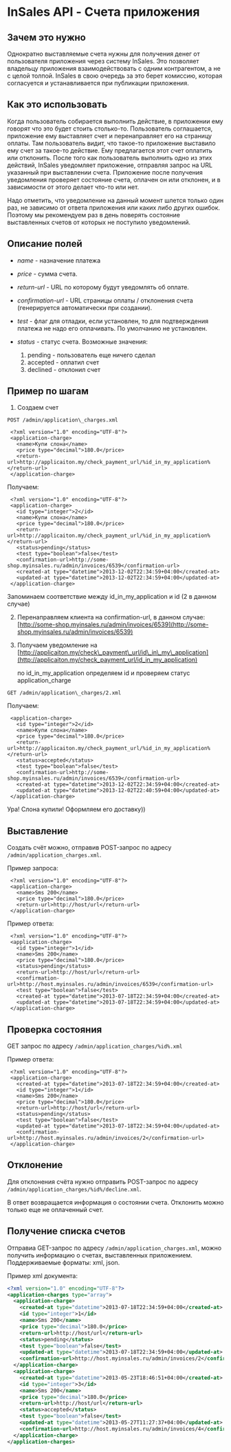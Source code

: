 # InSales API - Счета приложения

## Зачем это нужно

Однократно выставляемые счета нужны для получения денег от пользователя приложения через систему InSales. Это позволяет владельцу приложения взаимодействовать с одним контрагентом, а не с целой толпой. InSales в свою очередь за это берет комиссию, которая согласуется и устанавливается при публикации приложения.

## Как это использовать

Когда пользователь собирается выполнить действие, в приложении ему говорят что это будет стоить столько-то. Пользователь соглашается, приложение ему выставляет счет и перенаправляет его на страницу оплаты. Там пользователь видит, что такое-то приложение выставило ему счет за такое-то действие. Ему предлагается этот счет оплатить или отклонить. После того как пользователь выполнить одно из этих действий, InSales уведомляет приложение, отправляя запрос на URL указанный при выставлении счета. Приложение после получения уведомления проверяет состояние счета, оплачен он или отклонен, и в зависимости от этого делает что-то или нет.

Надо отметить, что уведомление на данный момент шлется только один раз, не зависимо от ответа приложения или каких либо других ошибок. Поэтому мы рекомендуем раз в день поверять состояние выставленных счетов от которых не поступило уведомлений.

## Описание полей

*   _name_ - назначение платежа

*   _price_ - сумма счета.

*   _return-url_ - URL по которому будут уведомлять об оплате.

*   _confirmation-url_ - URL страницы оплаты / отклонения счета (генерируется автоматически при создании).

*   _test_ - флаг для отладки, если установлен, то для подтверждения платежа не надо его оплачивать. По умолчанию не установлен.

*   _status_ - статус счета. Возможные значения:

    1.  pending - пользователь еще ничего сделал
    2.  accepted - оплатил счет
    3.  declined - отклонил счет

## Пример по шагам

1.  Создаем счет

`POST /admin/application\_charges.xml`

     <?xml version="1.0" encoding="UTF-8"?>
     <application-charge>
       <name>Купи слона</name>
       <price type="decimal">180.0</price>
       <return-url>http://applicaiton.my/check_payment_url/%id_in_my_application%</return-url>
     </application-charge>

Получаем:

     <?xml version="1.0" encoding="UTF-8"?>
     <application-charge>
       <id type="integer">2</id>
       <name>Купи слона</name>
       <price type="decimal">180.0</price>
       <return-url>http://applicaiton.my/check_payment_url/%id_in_my_application%</return-url>
       <status>pending</status>
       <test type="boolean">false</test>
       <confirmation-url>http://some-shop.myinsales.ru/admin/invoices/6539</confirmation-url>
       <created-at type="datetime">2013-12-02T22:34:59+04:00</created-at>
       <updated-at type="datetime">2013-12-02T22:34:59+04:00</updated-at>
     </application-charge>

Запоминаем соответствие между id\_in\_my\_application и id (2 в данном случае)

2.  Перенаправляем клиента на confirmation-url, в данном случае: [http://some-shop.myinsales.ru/admin/invoices/6539](http://some-shop.myinsales.ru/admin/invoices/6539)

3.  Получаем уведомление на [http://applicaiton.my/check\_payment\_url/id\_in\_my\_application](http://applicaiton.my/check_payment_url/id_in_my_application)

    по id\_in\_my\_application определяем id и проверяем статус application\_charge


`GET /admin/application\_charges/2.xml`

Получаем:

     <application-charge>
       <id type="integer">2</id>
       <name>Купи слона</name>
       <price type="decimal">180.0</price>
       <return-url>http://applicaiton.my/check_payment_url/%id_in_my_application%</return-url>
       <status>accepted</status>
       <test type="boolean">false</test>
       <confirmation-url>http://some-shop.myinsales.ru/admin/invoices/6539</confirmation-url>
       <created-at type="datetime">2013-12-02T22:34:59+04:00</created-at>
       <updated-at type="datetime">2013-12-02T22:40:59+04:00</updated-at>
     </application-charge>

Ура! Слона купили! Оформляем его доставку))

## Выставление

Создать счёт можно, отправив POST-запрос по адресу `/admin/application_charges.xml`.

Пример запроса:

     <?xml version="1.0" encoding="UTF-8"?>
     <application-charge>
       <name>Sms 200</name>
       <price type="decimal">180.0</price>
       <return-url>http://host/url</return-url>
     </application-charge>

Пример ответа:

     <?xml version="1.0" encoding="UTF-8"?>
     <application-charge>
       <id type="integer">1</id>
       <name>Sms 200</name>
       <price type="decimal">180.0</price>
       <status>pending</status>
       <return-url>http://host/url</return-url>
       <confirmation-url>http://host.myinsales.ru/admin/invoices/6539</confirmation-url>
       <test type="boolean">false</test>
       <created-at type="datetime">2013-07-18T22:34:59+04:00</created-at>
       <updated-at type="datetime">2013-07-18T22:34:59+04:00</updated-at>
     </application-charge>

## Проверка состояния

GET запрос по адресу `/admin/application_charges/%id%.xml`

Пример ответа:

     <?xml version="1.0" encoding="UTF-8"?>
     <application-charge>
       <created-at type="datetime">2013-07-18T22:34:59+04:00</created-at>
       <id type="integer">1</id>
       <name>Sms 200</name>
       <price type="decimal">180.0</price>
       <return-url>http://host/url</return-url>
       <status>pending</status>
       <test type="boolean">false</test>
       <updated-at type="datetime">2013-07-18T22:34:59+04:00</updated-at>
       <confirmation-url>http://host.myinsales.ru/admin/invoices/2</confirmation-url>
     </application-charge>

## Отклонение

Для отклонения счёта нужно отправить POST-запрос по адресу `/admin/application_charges/%id%/decline.xml`.

В ответ возвращается информация о состоянии счета. Отклонить можно только еще не оплаченный счет.

## Получение списка счетов

Отправиа GET-запрос по адресу `/admin/application_charges.xml`, можно получить информацию о счетах, выставленных приложением. Поддерживаемые форматы: xml, json.

Пример xml документа:

```xml
<?xml version="1.0" encoding="UTF-8"?>
<application-charges type="array">
  <application-charge>
    <created-at type="datetime">2013-07-18T22:34:59+04:00</created-at>
    <id type="integer">1</id>
    <name>Sms 200</name>
    <price type="decimal">180.0</price>
    <return-url>http://host/url</return-url>
    <status>pending</status>
    <test type="boolean">false</test>
    <updated-at type="datetime">2013-07-18T22:34:59+04:00</updated-at>
    <confirmation-url>http://host.myinsales.ru/admin/invoices/2</confirmation-url>
  </application-charge>
  <application-charge>
    <created-at type="datetime">2013-05-23T18:46:51+04:00</created-at>
    <id type="integer">3</id>
    <name>Sms 200</name>
    <price type="decimal">180.0</price>
    <return-url>http://host/url</return-url>
    <status>accepted</status>
    <test type="boolean">false</test>
    <updated-at type="datetime">2013-05-27T11:27:37+04:00</updated-at>
    <confirmation-url>http://host.myinsales.ru/admin/invoices/4</confirmation-url>
  </application-charge>
</application-charges>
```
